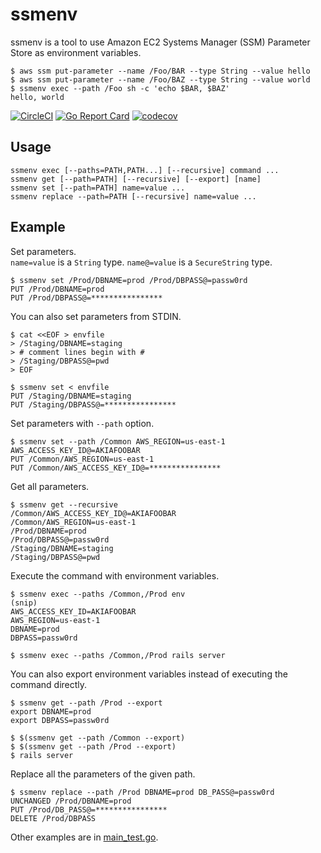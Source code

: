 # ssmenv

ssmenv is a tool to use Amazon EC2 Systems Manager (SSM) Parameter Store as environment variables.

```
$ aws ssm put-parameter --name /Foo/BAR --type String --value hello
$ aws ssm put-parameter --name /Foo/BAZ --type String --value world
$ ssmenv exec --path /Foo sh -c 'echo $BAR, $BAZ'
hello, world
```

[![CircleCI](https://circleci.com/gh/m4i/ssmenv.svg?style=shield)](https://circleci.com/gh/m4i/ssmenv)
[![Go Report Card](https://goreportcard.com/badge/github.com/m4i/ssmenv)](https://goreportcard.com/report/github.com/m4i/ssmenv)
[![codecov](https://codecov.io/gh/m4i/ssmenv/branch/master/graph/badge.svg)](https://codecov.io/gh/m4i/ssmenv)

## Usage

```
ssmenv exec [--paths=PATH,PATH...] [--recursive] command ...
ssmenv get [--path=PATH] [--recursive] [--export] [name]
ssmenv set [--path=PATH] name=value ...
ssmenv replace --path=PATH [--recursive] name=value ...
```

## Example


Set parameters.  
`name=value` is a `String` type. `name@=value` is a `SecureString` type.

```
$ ssmenv set /Prod/DBNAME=prod /Prod/DBPASS@=passw0rd
PUT /Prod/DBNAME=prod
PUT /Prod/DBPASS@=****************
```

You can also set parameters from STDIN.

```
$ cat <<EOF > envfile
> /Staging/DBNAME=staging
> # comment lines begin with #
> /Staging/DBPASS@=pwd
> EOF

$ ssmenv set < envfile
PUT /Staging/DBNAME=staging
PUT /Staging/DBPASS@=****************
```

Set parameters with `--path` option.

```
$ ssmenv set --path /Common AWS_REGION=us-east-1 AWS_ACCESS_KEY_ID@=AKIAFOOBAR
PUT /Common/AWS_REGION=us-east-1
PUT /Common/AWS_ACCESS_KEY_ID@=****************
```

Get all parameters.

```
$ ssmenv get --recursive
/Common/AWS_ACCESS_KEY_ID@=AKIAFOOBAR
/Common/AWS_REGION=us-east-1
/Prod/DBNAME=prod
/Prod/DBPASS@=passw0rd
/Staging/DBNAME=staging
/Staging/DBPASS@=pwd
```

Execute the command with environment variables.

```
$ ssmenv exec --paths /Common,/Prod env
(snip)
AWS_ACCESS_KEY_ID=AKIAFOOBAR
AWS_REGION=us-east-1
DBNAME=prod
DBPASS=passw0rd

$ ssmenv exec --paths /Common,/Prod rails server
```

You can also export environment variables instead of executing the command directly.

```
$ ssmenv get --path /Prod --export
export DBNAME=prod
export DBPASS=passw0rd

$ $(ssmenv get --path /Common --export)
$ $(ssmenv get --path /Prod --export)
$ rails server
```

Replace all the parameters of the given path.

```
$ ssmenv replace --path /Prod DBNAME=prod DB_PASS@=passw0rd
UNCHANGED /Prod/DBNAME=prod
PUT /Prod/DB_PASS@=****************
DELETE /Prod/DBPASS
```

Other examples are in [main_test.go](https://github.com/m4i/ssmenv/blob/master/main_test.go).
